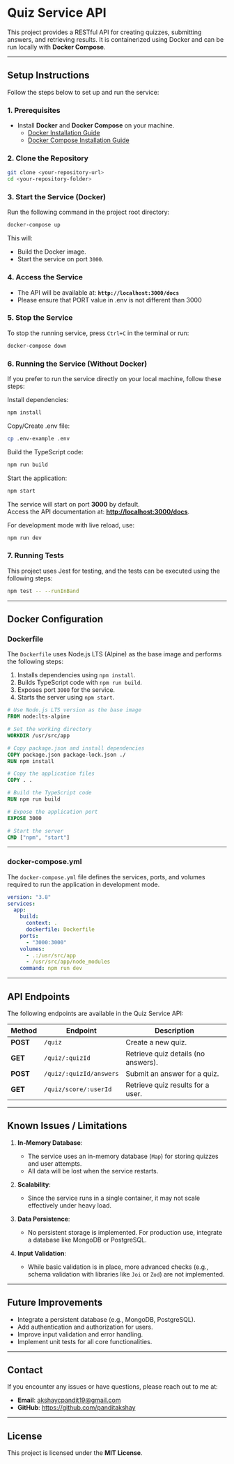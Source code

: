 # **Quiz Service API**

This project provides a RESTful API for creating quizzes, submitting answers, and retrieving results. It is containerized using Docker and can be run locally with **Docker Compose**.

---

## **Setup Instructions**

Follow the steps below to set up and run the service:

### **1. Prerequisites**

- Install **Docker** and **Docker Compose** on your machine.
  - [Docker Installation Guide](https://docs.docker.com/get-docker/)
  - [Docker Compose Installation Guide](https://docs.docker.com/compose/install/)

### **2. Clone the Repository**

```bash
git clone <your-repository-url>
cd <your-repository-folder>
```

### **3. Start the Service (Docker)**

Run the following command in the project root directory:

```bash
docker-compose up
```

This will:

- Build the Docker image.
- Start the service on port `3000`.

### **4. Access the Service**

- The API will be available at: **`http://localhost:3000/docs`**
- Please ensure that PORT value in .env is not different than 3000

### **5. Stop the Service**

To stop the running service, press `Ctrl+C` in the terminal or run:

```bash
docker-compose down
```

### **6. Running the Service (Without Docker)**

If you prefer to run the service directly on your local machine, follow these steps:

Install dependencies:

```bash
npm install
```

Copy/Create .env file:

```bash
cp .env-example .env
```

Build the TypeScript code:

```bash
npm run build
```

Start the application:

```bash
npm start
```

The service will start on port **3000** by default.  
 Access the API documentation at: **<http://localhost:3000/docs>**.

For development mode with live reload, use:

```bash
npm run dev
```

### **7. Running Tests**

This project uses Jest for testing, and the tests can be executed using the following steps:

```bash
npm test -- --runInBand
```

---

## **Docker Configuration**

### **Dockerfile**

The `Dockerfile` uses Node.js LTS (Alpine) as the base image and performs the following steps:

1. Installs dependencies using `npm install`.
2. Builds TypeScript code with `npm run build`.
3. Exposes port `3000` for the service.
4. Starts the server using `npm start`.

```dockerfile
# Use Node.js LTS version as the base image
FROM node:lts-alpine

# Set the working directory
WORKDIR /usr/src/app

# Copy package.json and install dependencies
COPY package.json package-lock.json ./
RUN npm install

# Copy the application files
COPY . .

# Build the TypeScript code
RUN npm run build

# Expose the application port
EXPOSE 3000

# Start the server
CMD ["npm", "start"]
```

---

### **docker-compose.yml**

The `docker-compose.yml` file defines the services, ports, and volumes required to run the application in development mode.

```yaml
version: "3.8"
services:
  app:
    build:
      context: .
      dockerfile: Dockerfile
    ports:
      - "3000:3000"
    volumes:
      - .:/usr/src/app
      - /usr/src/app/node_modules
    command: npm run dev
```

---

## **API Endpoints**

The following endpoints are available in the Quiz Service API:

| **Method** | **Endpoint**            | **Description**                     |
| ---------- | ----------------------- | ----------------------------------- |
| **POST**   | `/quiz`                 | Create a new quiz.                  |
| **GET**    | `/quiz/:quizId`         | Retrieve quiz details (no answers). |
| **POST**   | `/quiz/:quizId/answers` | Submit an answer for a quiz.        |
| **GET**    | `/quiz/score/:userId`   | Retrieve quiz results for a user.   |

---

## **Known Issues / Limitations**

1. **In-Memory Database**:

   - The service uses an in-memory database (`Map`) for storing quizzes and user attempts.
   - All data will be lost when the service restarts.

2. **Scalability**:

   - Since the service runs in a single container, it may not scale effectively under heavy load.

3. **Data Persistence**:

   - No persistent storage is implemented. For production use, integrate a database like MongoDB or PostgreSQL.

4. **Input Validation**:
   - While basic validation is in place, more advanced checks (e.g., schema validation with libraries like `Joi` or `Zod`) are not implemented.

---

## **Future Improvements**

- Integrate a persistent database (e.g., MongoDB, PostgreSQL).
- Add authentication and authorization for users.
- Improve input validation and error handling.
- Implement unit tests for all core functionalities.

---

## **Contact**

If you encounter any issues or have questions, please reach out to me at:

- **Email**: <akshaycpandit19@gmail.com>
- **GitHub**: <https://github.com/panditakshay>

---

## **License**

This project is licensed under the **MIT License**.
